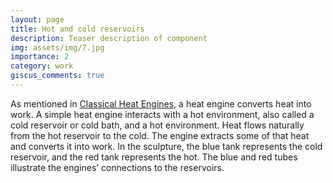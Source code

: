 ```yaml
---
layout: page
title: Hot and cold reservoirs
description: Teaser description of component
img: assets/img/7.jpg
importance: 2
category: work
giscus_comments: true
---
```


As mentioned in [Classical Heat Engines](/_projects/classical.md), a heat engine converts
heat into work. A simple heat engine interacts with a hot environment,
also called a cold reservoir or cold bath, and a hot environment. Heat
flows naturally from the hot reservoir to the cold. The engine extracts
some of that heat and converts it into work. In the sculpture, the blue
tank represents the cold reservoir, and the red tank represents the hot.
The blue and red tubes illustrate the engines’ connections to the
reservoirs.

